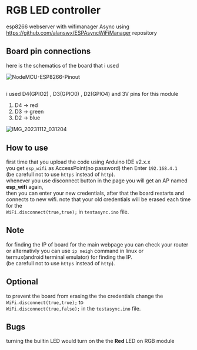 # RGB LED controller 
esp8266 webserver with wifimanager Async using https://github.com/alanswx/ESPAsyncWiFiManager repository
## Board pin connections
here is the schematics of the board that i used


![NodeMCU-ESP8266-Pinout](https://github.com/guipelder/esp8266_async_webserver/assets/79325164/dcb2393a-9d84-4ad1-99f4-0c7470e941fa)

##
i used D4(GPIO2) , D3(GPIO0) , D2(GPIO4) and 3V pins for this module
1. D4 -> red 
2. D3 -> green
3. D2 -> blue

![IMG_20231112_031204](https://github.com/guipelder/esp8266_async_webserver/assets/79325164/33c35c2c-4cf9-4e7b-87a6-a726e39124d9)
## How to use
first time that you upload the code using Arduino IDE v2.x.x   
you get `esp_wifi` as AccessPoint(no password) then Enter `192.168.4.1`  
(be carefull not to use `https` instead of `http`).  
whenever you use disconnect button in the page you will get an AP named **esp_wifi**  again,   
then you can enter your new credentials, after that the board restarts and connects to new wifi.
note that your old credentials will be erased each time for the   
`WiFi.disconnect(true,true);` in `testasync.ino` file.
## Note
for finding the IP of board for the main webpage you can check your router or
alternativly you can use `ip neigh` command in linux or   
termux(android terminal emulator) 
for finding the IP.   
(be carefull not to use `https` instead of `http`).
## Optional
to prevent the board from erasing the the credentials change the  
`WiFi.disconnect(true,true);`
to  
`WiFi.disconnect(true,false);` in the `testasync.ino` file.


## Bugs
turning the builtin LED would turn on the the **Red** LED on RGB module  
